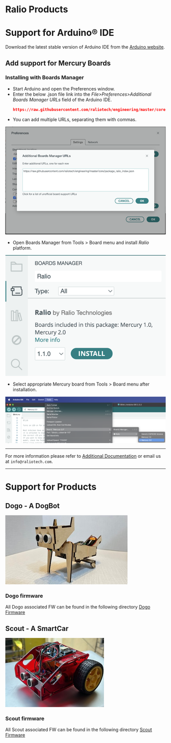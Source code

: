 Ralio Products
===========================================

# Support for Arduino® IDE
Download the latest stable version of Arduino IDE from the [Arduino website](https://www.arduino.cc/en/software).

## Add support for Mercury Boards

### Installing with Boards Manager

- Start Arduino and open the Preferences window.
- Enter the below .json file link into the *File>Preferences>Additional Boards Manager URLs* field of the Arduino IDE.
  ```json
  https://raw.githubusercontent.com/raliotech/engineering/master/core/package_ralio_index.json
  ```
- You can add multiple URLs, separating them with commas.

![abm](img/additionalBoardManager.png)

- Open Boards Manager from Tools > Board menu and install *Ralio* platform.

![bm](img/boardManager.png)

- Select appropriate Mercury board from Tools > Board menu after installation.

![bs](img/boardSelect.png)

___

For more information please refer to [Additional Documentation](https://github.com/raliotech/engineering/tree/master/core/board_manager/esp8266#readme) or email us at ```info@raliotech.com```.

___

# Support for Products

## Dogo - A DogBot

![dogo](img/dogo.png)

### Dogo firmware
All Dogo associated FW can be found in the following directory [Dogo Firmware](https://github.com/raliotech/engineering/tree/master/products/dogo/firmware)

## Scout - A SmartCar

![scout](img/scout.png)

### Scout firmware
All Scout associated FW can be found in the following directory [Scout Firmware](https://github.com/raliotech/engineering/tree/master/products/scout/firmware)

